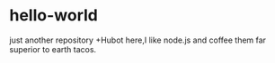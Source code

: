 # hello-world
just another repository
+Hubot here,I like node.js and coffee them far superior to earth tacos.
